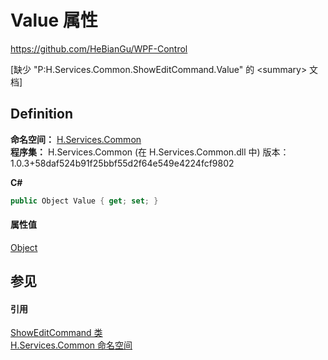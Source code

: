 # Value 属性
https://github.com/HeBianGu/WPF-Control

\[缺少 "P:H.Services.Common.ShowEditCommand.Value" 的 &lt;summary&gt; 文档\]



## Definition
**命名空间：** <a href="b9cdd84f-6623-a51a-f53b-465103ced202">H.Services.Common</a>  
**程序集：** H.Services.Common (在 H.Services.Common.dll 中) 版本：1.0.3+58daf524b91f25bbf55d2f64e549e4224fcf9802

**C#**
``` C#
public Object Value { get; set; }
```



#### 属性值
<a href="https://learn.microsoft.com/dotnet/api/system.object" target="_blank" rel="noopener noreferrer">Object</a>

## 参见


#### 引用
<a href="cd476f0c-e09e-45df-7426-a06acc73b706">ShowEditCommand 类</a>  
<a href="b9cdd84f-6623-a51a-f53b-465103ced202">H.Services.Common 命名空间</a>  
